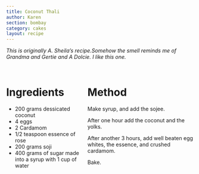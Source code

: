 ```yaml
---
title: Coconut Thali
author: Karen
section: bombay
category: cakes
layout: recipe
---
```


_This is originally A. Sheila’s recipe.Somehow the smell reminds me of Grandma and Gertie and A Dolcie. I like this one._

<br>
<div class='columns'> <div class='column is-one-third p-3' markdown='1'>

# Ingredients
* 200 grams dessicated coconut
* 4 eggs
* 2 Cardamom
* 1/2 teaspoon essence of rose
* 200 grams soji
* 400 grams of sugar made into a syrup with 1 cup of water

</div> <div class='column is-two-thirds p-3' markdown='1'>

# Method

Make syrup, and add the sojee.

After one hour add the coconut and the yolks.

After another 3 hours, add well beaten egg whites, the essence, and crushed cardamom.

Bake.

</div> </div>
